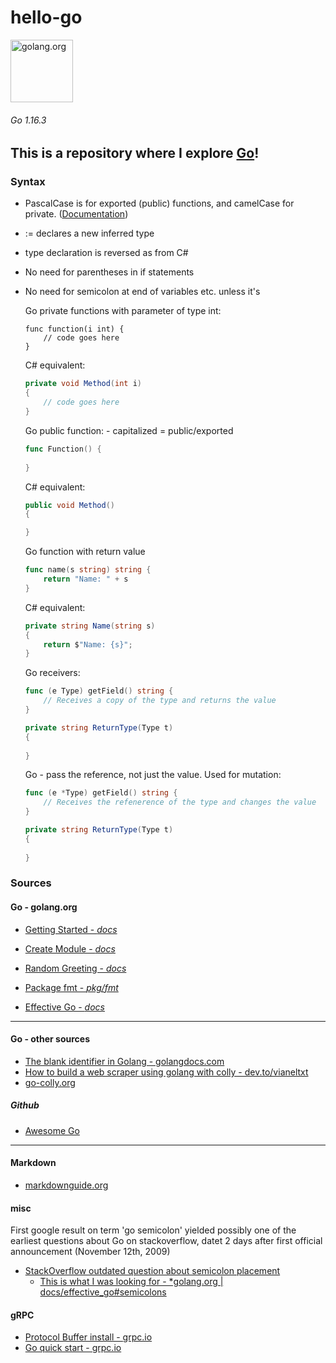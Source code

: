# hello-go

<a href="https://golang.org">
<img src="https://blog.golang.org/go-brand/Go-Logo/SVG/Go-Logo_Blue.svg" alt="golang.org" height="100">
</a>

###### Go 1.16.3

## This is a repository where I explore [Go](https://golang.org)!

### Syntax

 - PascalCase is for exported (public) functions, and camelCase for private. ([Documentation](https://golang.org/ref/spec#Exported_identifiers))
 - := declares a new inferred type
 - type declaration is reversed as from C#
 - No need for parentheses in if statements
 - No need for semicolon at end of variables etc. unless it's  

    Go private functions with parameter of type int:

    ```golang
    func function(i int) {
        // code goes here
    }
    ```

    C# equivalent: 

    ```csharp
    private void Method(int i)
    {
        // code goes here
    }
    ```

    Go public function: 
       - capitalized = public/exported

    ```go
    func Function() {
        
    }

    ```

    C# equivalent:
    ```cs
    public void Method() 
    {

    }
    
    ```

    Go function with return value
    
    ```go
    func name(s string) string {
        return "Name: " + s
    }

    ```

    C# equivalent:
    ```cs
    private string Name(string s)
    {
        return $"Name: {s}";
    }
    
    ```

    Go receivers: 
    ```go
    func (e Type) getField() string {
        // Receives a copy of the type and returns the value
    }

    ```

    ```cs
    private string ReturnType(Type t) 
    {
        
    }
    
    ```
    
    Go - pass the reference, not just the value. Used for mutation: 
    ```go
    func (e *Type) getField() string {
        // Receives the refenerence of the type and changes the value
    }

    ```

    ```cs
    private string ReturnType(Type t) 
    {
        
    }
    
    ```


### Sources

#### Go - golang.org
 - [Getting Started - *docs*](https://golang.org/doc/tutorial/getting-started)
 - [Create Module - *docs*](https://golang.org/doc/tutorial/create-module)
 - [Random Greeting - *docs*](https://golang.org/doc/tutorial/random-greeting)

 - [Package fmt - *pkg/fmt*](https://golang.org/pkg/fmt/#Printf)

 - [Effective Go - *docs*](https://golang.org/doc/effective_go)

---
#### Go - other sources

 - [The blank identifier in Golang - golangdocs.com](https://golangdocs.com/blank-identifier-in-golang)
 - [How to build a web scraper using golang with colly - dev.to/vianeltxt](https://dev.to/vianeltxt/how-to-build-a-web-scraper-using-golang-with-colly-18lh)
 - [go-colly.org](http://go-colly.org/)

 ##### Github
 
  - [Awesome Go](https://github.com/avelino/awesome-go)

 -----

#### Markdown
 - [markdownguide.org](https://www.markdownguide.org/)

#### misc
  First google result on term 'go semicolon' yielded possibly one of the earliest questions about Go on stackoverflow, datet 2 days after first official announcement (November 12th, 2009)
 - [StackOverflow outdated question about semicolon placement](https://stackoverflow.com/questions/1719999/why-do-i-need-a-semicolon-here)
    - [This is what I was looking for - *golang.org | docs/effective_go#semicolons](https://golang.org/doc/effective_go#semicolons)

#### gRPC
 - [Protocol Buffer install - grpc.io](https://grpc.io/docs/protoc-installation/)
 - [Go quick start - grpc.io](https://grpc.io/docs/languages/go/quickstart/)